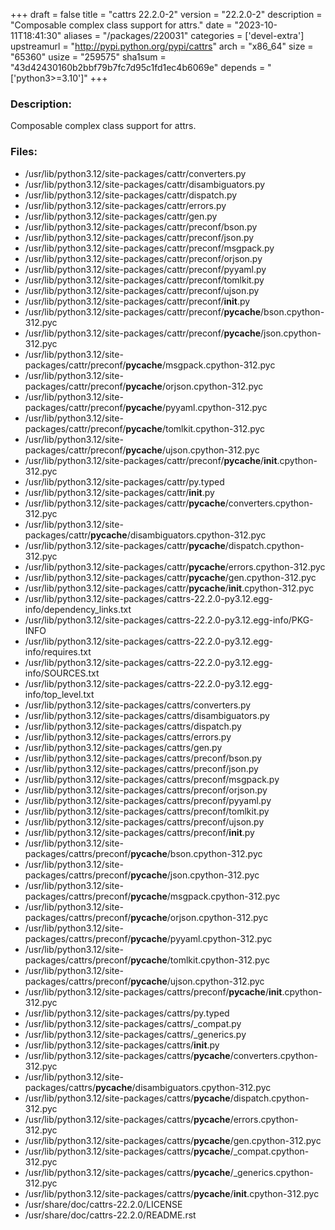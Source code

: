 +++
draft = false
title = "cattrs 22.2.0-2"
version = "22.2.0-2"
description = "Composable complex class support for attrs."
date = "2023-10-11T18:41:30"
aliases = "/packages/220031"
categories = ['devel-extra']
upstreamurl = "http://pypi.python.org/pypi/cattrs"
arch = "x86_64"
size = "65360"
usize = "259575"
sha1sum = "43d42430160b2bbf79b7fc7d95c1fd1ec4b6069e"
depends = "['python3>=3.10']"
+++
### Description: 
Composable complex class support for attrs.

### Files: 
* /usr/lib/python3.12/site-packages/cattr/converters.py
* /usr/lib/python3.12/site-packages/cattr/disambiguators.py
* /usr/lib/python3.12/site-packages/cattr/dispatch.py
* /usr/lib/python3.12/site-packages/cattr/errors.py
* /usr/lib/python3.12/site-packages/cattr/gen.py
* /usr/lib/python3.12/site-packages/cattr/preconf/bson.py
* /usr/lib/python3.12/site-packages/cattr/preconf/json.py
* /usr/lib/python3.12/site-packages/cattr/preconf/msgpack.py
* /usr/lib/python3.12/site-packages/cattr/preconf/orjson.py
* /usr/lib/python3.12/site-packages/cattr/preconf/pyyaml.py
* /usr/lib/python3.12/site-packages/cattr/preconf/tomlkit.py
* /usr/lib/python3.12/site-packages/cattr/preconf/ujson.py
* /usr/lib/python3.12/site-packages/cattr/preconf/__init__.py
* /usr/lib/python3.12/site-packages/cattr/preconf/__pycache__/bson.cpython-312.pyc
* /usr/lib/python3.12/site-packages/cattr/preconf/__pycache__/json.cpython-312.pyc
* /usr/lib/python3.12/site-packages/cattr/preconf/__pycache__/msgpack.cpython-312.pyc
* /usr/lib/python3.12/site-packages/cattr/preconf/__pycache__/orjson.cpython-312.pyc
* /usr/lib/python3.12/site-packages/cattr/preconf/__pycache__/pyyaml.cpython-312.pyc
* /usr/lib/python3.12/site-packages/cattr/preconf/__pycache__/tomlkit.cpython-312.pyc
* /usr/lib/python3.12/site-packages/cattr/preconf/__pycache__/ujson.cpython-312.pyc
* /usr/lib/python3.12/site-packages/cattr/preconf/__pycache__/__init__.cpython-312.pyc
* /usr/lib/python3.12/site-packages/cattr/py.typed
* /usr/lib/python3.12/site-packages/cattr/__init__.py
* /usr/lib/python3.12/site-packages/cattr/__pycache__/converters.cpython-312.pyc
* /usr/lib/python3.12/site-packages/cattr/__pycache__/disambiguators.cpython-312.pyc
* /usr/lib/python3.12/site-packages/cattr/__pycache__/dispatch.cpython-312.pyc
* /usr/lib/python3.12/site-packages/cattr/__pycache__/errors.cpython-312.pyc
* /usr/lib/python3.12/site-packages/cattr/__pycache__/gen.cpython-312.pyc
* /usr/lib/python3.12/site-packages/cattr/__pycache__/__init__.cpython-312.pyc
* /usr/lib/python3.12/site-packages/cattrs-22.2.0-py3.12.egg-info/dependency_links.txt
* /usr/lib/python3.12/site-packages/cattrs-22.2.0-py3.12.egg-info/PKG-INFO
* /usr/lib/python3.12/site-packages/cattrs-22.2.0-py3.12.egg-info/requires.txt
* /usr/lib/python3.12/site-packages/cattrs-22.2.0-py3.12.egg-info/SOURCES.txt
* /usr/lib/python3.12/site-packages/cattrs-22.2.0-py3.12.egg-info/top_level.txt
* /usr/lib/python3.12/site-packages/cattrs/converters.py
* /usr/lib/python3.12/site-packages/cattrs/disambiguators.py
* /usr/lib/python3.12/site-packages/cattrs/dispatch.py
* /usr/lib/python3.12/site-packages/cattrs/errors.py
* /usr/lib/python3.12/site-packages/cattrs/gen.py
* /usr/lib/python3.12/site-packages/cattrs/preconf/bson.py
* /usr/lib/python3.12/site-packages/cattrs/preconf/json.py
* /usr/lib/python3.12/site-packages/cattrs/preconf/msgpack.py
* /usr/lib/python3.12/site-packages/cattrs/preconf/orjson.py
* /usr/lib/python3.12/site-packages/cattrs/preconf/pyyaml.py
* /usr/lib/python3.12/site-packages/cattrs/preconf/tomlkit.py
* /usr/lib/python3.12/site-packages/cattrs/preconf/ujson.py
* /usr/lib/python3.12/site-packages/cattrs/preconf/__init__.py
* /usr/lib/python3.12/site-packages/cattrs/preconf/__pycache__/bson.cpython-312.pyc
* /usr/lib/python3.12/site-packages/cattrs/preconf/__pycache__/json.cpython-312.pyc
* /usr/lib/python3.12/site-packages/cattrs/preconf/__pycache__/msgpack.cpython-312.pyc
* /usr/lib/python3.12/site-packages/cattrs/preconf/__pycache__/orjson.cpython-312.pyc
* /usr/lib/python3.12/site-packages/cattrs/preconf/__pycache__/pyyaml.cpython-312.pyc
* /usr/lib/python3.12/site-packages/cattrs/preconf/__pycache__/tomlkit.cpython-312.pyc
* /usr/lib/python3.12/site-packages/cattrs/preconf/__pycache__/ujson.cpython-312.pyc
* /usr/lib/python3.12/site-packages/cattrs/preconf/__pycache__/__init__.cpython-312.pyc
* /usr/lib/python3.12/site-packages/cattrs/py.typed
* /usr/lib/python3.12/site-packages/cattrs/_compat.py
* /usr/lib/python3.12/site-packages/cattrs/_generics.py
* /usr/lib/python3.12/site-packages/cattrs/__init__.py
* /usr/lib/python3.12/site-packages/cattrs/__pycache__/converters.cpython-312.pyc
* /usr/lib/python3.12/site-packages/cattrs/__pycache__/disambiguators.cpython-312.pyc
* /usr/lib/python3.12/site-packages/cattrs/__pycache__/dispatch.cpython-312.pyc
* /usr/lib/python3.12/site-packages/cattrs/__pycache__/errors.cpython-312.pyc
* /usr/lib/python3.12/site-packages/cattrs/__pycache__/gen.cpython-312.pyc
* /usr/lib/python3.12/site-packages/cattrs/__pycache__/_compat.cpython-312.pyc
* /usr/lib/python3.12/site-packages/cattrs/__pycache__/_generics.cpython-312.pyc
* /usr/lib/python3.12/site-packages/cattrs/__pycache__/__init__.cpython-312.pyc
* /usr/share/doc/cattrs-22.2.0/LICENSE
* /usr/share/doc/cattrs-22.2.0/README.rst
